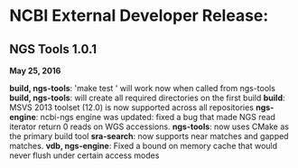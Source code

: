 # NCBI External Developer Release:

## NGS Tools 1.0.1
**May 25, 2016**

  **build, ngs-tools**: 'make test ' will work now when called from ngs-tools
  **build, ngs-tools**: will create all required directories on the first build
  **build**: MSVS 2013 toolset (12.0) is now supported across all repositories
  **ngs-engine**: ncbi-ngs engine was updated: fixed a bug that made NGS read iterator return 0 reads on WGS accessions.
  **ngs-tools**: now uses CMake as the primary build tool
  **sra-search**: now supports near matches and gapped matches.
  **vdb, ngs-engine**: Fixed a bound on memory cache that would never flush under certain access modes

